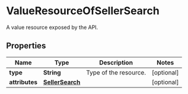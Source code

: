 

# ValueResourceOfSellerSearch

A value resource exposed by the API.

## Properties

| Name | Type | Description | Notes |
|------------ | ------------- | ------------- | -------------|
|**type** | **String** | Type of the resource. |  [optional] |
|**attributes** | [**SellerSearch**](SellerSearch.md) |  |  [optional] |



